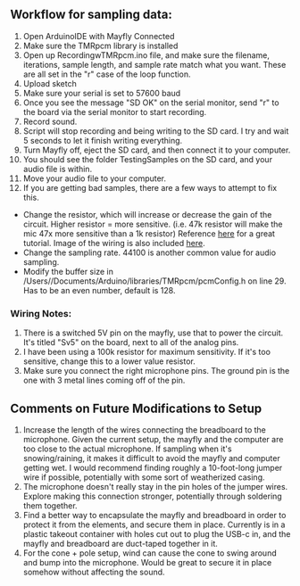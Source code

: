 ## Workflow for sampling data:
1. Open ArduinoIDE with Mayfly Connected
2. Make sure the TMRpcm library is installed
3. Open up RecordingwTMRpcm.ino file, and make sure the filename, iterations, sample length, and sample rate match what you want. These are all set in the "r" case of the loop function. 
4. Upload sketch
5. Make sure your serial is set to 57600 baud
6. Once you see the message "SD OK" on the serial monitor, send "r" to the board via the serial monitor to start recording.
7. Record sound.
8. Script will stop recording and being writing to the SD card. I try and wait 5 seconds to let it finish writing everything. 
9. Turn Mayfly off, eject the SD card, and then connect it to your computer.
10. You should see the folder TestingSamples on the SD card, and your audio file is within.
11. Move your audio file to your computer.
12. If you are getting bad samples, there are a few ways to attempt to fix this.
  * Change the resistor, which will increase or decrease the gain of the circuit. Higher resistor = more sensitive. (i.e. 47k resistor will make the mic 47x more sensitive than a 1k resistor) Reference [here](https://www.circuitbasics.com/how-to-use-microphones-on-the-arduino/) for a great tutorial. Image of the wiring is also included [here](MicrophoneWiring.png).
  * Change the sampling rate. 44100 is another common value for audio sampling.
  *  Modify the buffer size in /Users/<your-username>/Documents/Arduino/libraries/TMRpcm/pcmConfig.h on line 29. Has to be an even number, default is 128.

### Wiring Notes:
1. There is a switched 5V pin on the mayfly, use that to power the circuit. It's titled "Sv5" on the board, next to all of the analog pins.
2. I have been using a 100k resistor for maximum sensitivity. If it's too sensitive, change this to a lower value resistor.
3. Make sure you connect the right microphone pins. The ground pin is the one with 3 metal lines coming off of the pin. 

## Comments on Future Modifications to Setup
1. Increase the length of the wires connecting the breadboard to the microphone. Given the current setup, the mayfly and the computer are too close to the actual microphone. If sampling when it's snowing/raining, it makes it difficult to avoid the mayfly and computer getting wet. I would recommend finding roughly a 10-foot-long jumper wire if possible, potentially with some sort of weatherized casing.
2. The microphone doesn't really stay in the pin holes of the jumper wires. Explore making this connection stronger, potentially through  soldering them together.
3. Find a better way to encapsulate the mayfly and breadboard in order to protect it from the elements, and secure them in place. Currently is in a plastic takeout container with holes cut out to plug the USB-c in, and the mayfly and breadboard are duct-taped together in it.
4. For the cone + pole setup, wind can cause the cone to swing around and bump into the microphone. Would be great to secure it in place somehow without affecting the sound. 

